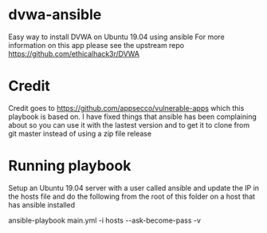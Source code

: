 # dvwa-ansible
Easy way to install DVWA on Ubuntu 19.04 using ansible
For more information on this app please see the upstream repo https://github.com/ethicalhack3r/DVWA

# Credit
Credit goes to https://github.com/appsecco/vulnerable-apps which this playbook is based on.
I have fixed things that ansible has been complaining about so you can use it with the lastest version and to get it to clone from git master instead of using a zip file release

# Running playbook
Setup an Ubuntu 19.04 server with a user called ansible and update the IP in the hosts file and do the following from the root of this folder on a host that has ansible installed

ansible-playbook main.yml -i hosts --ask-become-pass -v

